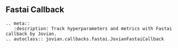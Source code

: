 ## Fastai Callback

```eval_rst
.. meta::
   :description: Track hyperparameters and metrics with Fastai callback by Jovian.
.. autoclass:: jovian.callbacks.fastai.JovianFastaiCallback
```
